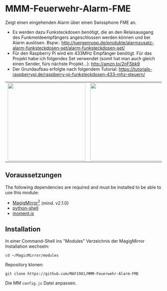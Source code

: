 # MMM-Feuerwehr-Alarm-FME
Zeigt einen eingehenden Alarm über einen Swissphone FME an.
* Es werden dazu Funksteckdosen benötigt, die an den Relaisausgang des Funkmeldeempfängers angeschlossen werden können und bei Alarm auslösen. Bspw.: http://juergenrupp.de/produkte/alarmzusatz-alarm-funksteckdosen-set/alarm-funksteckdosen-set/
* Für den Raspberry Pi wird ein 433MHz Empfänger benötigt. Für das Projekt habe ich folgendes Set verwendet (somit hat man auch gleich einen Sender, fürs nächste Projekt...): <a href="http://amzn.to/2nFSbk9" target="_blank">http://amzn.to/2nFSbk9</a>
* Der Grundaufbau erfolgte nach folgendem Tutorial: https://tutorials-raspberrypi.de/raspberry-pi-funksteckdosen-433-mhz-steuern/

<table>
<tr>
<td>
<img src="https://cloud.githubusercontent.com/assets/26480749/25527304/8afd1e2c-2c18-11e7-97ca-3a2ad28e17e5.jpg" border="0" height="250px">
</td>
<td>
<img src="https://cloud.githubusercontent.com/assets/26480749/25527303/8af9ceb6-2c18-11e7-897e-f704bcc81c25.jpg" border="0" height="250px">
</td>
<td>
<img src="https://cloud.githubusercontent.com/assets/26480749/25527305/8afdf19e-2c18-11e7-8d15-c8aa3c955765.jpg" border="0" height="250px">
</td>
</tr>
</table>

## Voraussetzungen
The following dependencies are required and must be installed to be able to use this module:
* <a href="https://github.com/MichMich/MagicMirror" target="_blank" title="MagicMirror2">MagigMirror<sup>2</sup></a> (mind. v2.1.0)
* <a href="https://www.npmjs.com/package/python-shell" target="_blank" title="python-shell">python-shell</a>
* <a href="https://momentjs.com" target="_blank" title="moment.js">moment.js</a>

## Installation
In einer Command-Shell ins "Modules" Verzeichnis der MagigMirror Installation wechseln:
````
cd ~/MagicMirror/modules
````

Repository klonen:
````
git clone https://github.com/MAF1981/MMM-Feuerwehr-Alarm-FME
````

Die MM `config.js` Datei anpassen.

